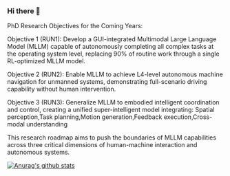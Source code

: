 ### Hi there 👋

PhD Research Objectives for the Coming Years:

Objective 1 (RUN1): Develop a GUI-integrated Multimodal Large Language Model (MLLM) capable of autonomously completing all complex tasks at the operating system level, replacing 90% of routine work through a single RL-optimized MLLM model.

Objective 2 (RUN2): Enable MLLM to achieve L4-level autonomous machine navigation for unmanned systems, demonstrating full-scenario driving capability without human intervention.

Objective 3 (RUN3): Generalize MLLM to embodied intelligent coordination and control, creating a unified super-intelligent model integrating: Spatial perception,Task planning,Motion generation,Feedback execution,Cross-modal understanding

This research roadmap aims to push the boundaries of MLLM capabilities across three critical dimensions of human-machine interaction and autonomous systems.


[![Anurag's github stats](https://github-readme-stats.vercel.app/api?username=rainbowluo)](https://github.com/anuraghazra/github-readme-stats)
